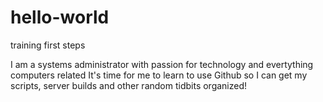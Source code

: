 # hello-world
training first steps

I am a systems administrator with passion for technology and evertything computers related
It's time for me to learn to use Github so I can get my scripts, server builds and other random tidbits organized!
